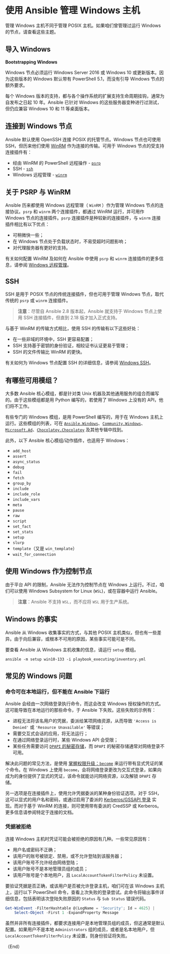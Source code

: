 # 使用 Ansible 管理 Windows 主机


管理 Windows 主机不同于管理 POSIX 主机。如果咱们曾管理过运行 Windows 的节点，请查看这些主题。


## 导入 Windows

**Bootstrapping Windows**


Windows 节点必须运行 Windows Server 2016 或 Windows 10 或更新版本。因为这些版本的 Windows 默认带有 PowerShell 5.1，而没有引导 Windows 节点的额外要求。


每个 Windows 版本的支持，都与各个操作系统的扩展支持生命周期挂钩，通常为自发布之日起 10 年。Ansible 已针对 Windows 的这些服务器变种进行过测试，但仍应兼容 Windows 10 和 11 等桌面版本。


## 连接到 Windows 节点


Ansible 默认使用 OpenSSH 连接 POSIX 的托管节点。Windows 节点也可使用 SSH，但历来他们使用 [WinRM](https://learn.microsoft.com/en-us/windows/win32/winrm/about-windows-remote-management) 作为连接的传输。可用于 Windows 节点的受支持连接插件有：

- 经由 WinRM 的 PowerShell 远程操作 - [`psrp`](https://docs.ansible.com/ansible/latest/collections/ansible/builtin/psrp_connection.html#psrp-connection)
- SSH - [`ssh`](https://docs.ansible.com/ansible/latest/collections/ansible/builtin/ssh_connection.html#ssh-connection)
- Windows 远程管理 - [`winrm`](https://docs.ansible.com/ansible/latest/collections/ansible/builtin/winrm_connection.html#winrm-connection)


## 关于 PSRP 与 WinRM

Ansible 历来都使用 Windows 远程管理（ `WinRM` ）作为管理 Windows 节点的连接协议。`psrp` 和 `winrm` 两个连接插件，都通过 WinRM 运行，并可用作 Windows 节点的连接插件。`psrp` 连接插件是种较新的连接插件，与 `winrm` 连接插件相比有以下优点：


- 可稍微快一些；
- 在 Windows 节点处于负载状态时，不易受超时问题影响；
- 对代理服务器有更好的支持。

有关如何配置 WinRM 及如何在 Ansible 中使用 `psrp` 和 `winrm` 连接插件的更多信息，请参阅 [Windows 远程管理](./win/winrm.md)。


## SSH

SSH 是用于 POSIX 节点的传统连接插件，但也可用于管理 Windows 节点，取代传统的 `psrp` 或 `winrm` 连接插件。

> **注意**：尽管自 Ansible 2.8 版本起，Ansible 就支持于 Windows 节点上使用 SSH 连接插件，但直到 2.18 版才加入正式支持。


与基于 WinRM 的传输方式相比，使用 SSH 的传输有以下这些好处：

- 在一些非域的环境中，SSH 更容易配置；
- SSH 支持基于密钥的身份验证，相较证书认证更易于管理；
- SSH 的文件传输比 WinRM 的更快。


有关如何为 Windows 节点配置 SSH 的详细信息，请参阅 [Windows SSH](./win/ssh.md)。

## 有哪些可用模组？


大多数 Ansible 核心模组，都是针对类 Unix 机器及其他通用服务的组合而编写的。由于这些模组都是用 Python 编写的，若使用了 Windows 上没有的 API，他们将不工作。

有些专门的 Windows 模组，是用 PowerShell 编写的，用于在 Windows 主机上运行。这些模组的列表，可在 [`Ansible.Windows`](https://docs.ansible.com/ansible/latest/collections/ansible/windows/index.html#plugins-in-ansible-windows)、[`Community.Windows`](https://docs.ansible.com/ansible/latest/collections/community/windows/index.html#plugins-in-community-windows)、[`Microsoft.Ad`](https://docs.ansible.com/ansible/latest/collections/microsoft/ad/index.html#plugins-in-microsoft-ad)、[`Chocolatey.Chocolatey`](https://docs.ansible.com/ansible/latest/collections/chocolatey/chocolatey/index.html#plugins-in-chocolatey-chocolatey) 及其他专辑中找到。


此外，以下 Ansible 核心模组/动作插件，也适用于 Windows：


- `add_host`
- `assert`
- `async_status`
- `debug`
- `fail`
- `fetch`
- `group_by`
- `include`
- `include_role`
- `include_vars`
- `meta`
- `pause`
- `raw`
- `script`
- `set_fact`
- `set_stats`
- `setup`
- `slurp`
- `template`（又是 `win_template`）
- `wait_for_connection`

## 使用 Windows 作为控制节点

由于平台 API 的限制，Ansible 无法作为控制节点在 Windows 上运行。不过，咱们可以使用 Windows Subsystem for Linux (`WSL`)，或在容器中运行 Ansible。


> **注意**：Ansible 不支持 `WSL`，而不应将 `WSL` 用于生产系统。


## Windows 的事实


Ansible 从 Windows 收集事实的方式，与其他 POSIX 主机类似，但也有一些差异。由于向后兼容，或根本不可用的原因，某些事实可能可是不同。

要查看 Ansible 从 Windows 主机收集的信息，请运行 `setup` 模组。


```console
ansible -m setup win10-133 -i playbook_executing/inventory.yml
```

## 常见的 Windows 问题

### 命令可在本地运行，但不能在 Ansible 下运行

Ansible 会经由一次网络登录执行命令，而这会改变 Windows 授权操作的方式。这可能导致在本地运行的那些命令，于 Ansible 下失败。这些失败的示例有：

- 进程无法将该名用户的凭据，委派给某项网络资源，从而导致 `'Access is Denied'` 或 `'Resource Unavailable'` 等错误；
- 需要交互式会话的应用，将无法运行；
- 在通过网络登录运行时，某些 Windows API 会受限；
- 某些任务需要访问 [`DPAPI` 的秘密存储](https://www.thehacker.recipes/ad/movement/credentials/dumping/dpapi-protected-secrets)，而 `DPAPI` 的秘密存储通常对网络登录不可用。

解决此问题的常见方法，是使用 [掌握权限升级：`become`](../playbook/executing/become.md) 来运行带有显式凭证的某个命令。在 Windows 上使用 `become`，会将网络登录更改为交互式登录，如果向成为的身份提供了显式的凭证，该命令就能访问网络资源，以及解锁 `DPAPI` 存储。

另一选项是在连接插件上，使用允许凭据委派的某种身份验证选项。对于 SSH，这可以显式的用户名和密码，或通过启用了委派的 [Kerberos/GSSAPI 登录](https://www.microfocus.com/documentation/rsit-server-windows/8-4-0/windows-server-guide/gssapi_auth_ov.html) 实现。而对于基于 WinRM 的连接，则可使用带有委派的 CredSSP 或 Kerberos。更多信息请参阅特定于连接的文档。


### 凭据被拒绝

连接 Windows 主机时凭证可能会被拒绝的原因有几种。一些常见原因有：

- 用户名或密码不正确；
- 该用户的账号被锁定、禁用，或不允许登陆到该服务器；
- 该用户账号不允许经由网络登陆；
- 该用户账号不是本地管理员组的成员；
- 该用户账号是个本地用户，且 `LocalAccountTokenFilterPolicy` 未设置。


要验证凭据是否正确，或该用户是否被允许登录主机，咱们可在该 Windows 主机上，运行以下 PowerShell 命令，查看上次失败的登录尝试。此命令将输出事件详细信息，包括表明该次登陆失败原因的 `Status` 与 `Sub Status` 错误代码。


```powershell
Get-WinEvent -FilterHashtable @{LogName = 'Security'; Id = 4625} |
    Select-Object -First 1 -ExpandProperty Message
```

虽然并非所有连接插件，都要求连接用户是本地管理员组的成员，但这通常是默认配置。如果用户不是本地 `Administrators` 组的成员，或者是名本地用户，但 `LocalAccountTokenFilterPolicy` 未设置，则身份验证将失败。


（End）


